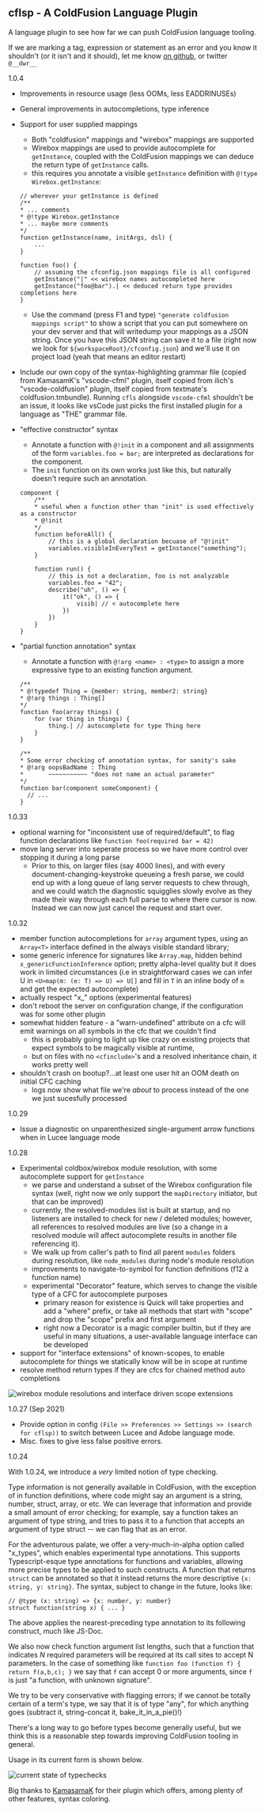 ## cflsp - A ColdFusion Language Plugin

A language plugin to see how far we can push ColdFusion language tooling.

If we are marking a tag, expression or statement as an error and you know it shouldn't (or it isn't and it should), let me know [on github](https://github.com/softwareCobbler/cfc), or twitter `@__dwr__`

1.0.4
- Improvements in resource usage (less OOMs, less EADDRINUSEs)
- General improvements in autocompletions, type inference
- Support for user supplied mappings
  - Both "coldfusion" mappings and "wirebox" mappings are supported
  - Wirebox mappings are used to provide autocomplete for `getInstance`, coupled with the ColdFusion mappings we can deduce the return type of `getInstance` calls.
  - this requires you annotate a visible `getInstance` definition with `@!type Wirebox.getInstance`:
  ```
  // wherever your getInstance is defined
  /**
  * ... comments  
  * @!type Wirebox.getInstance
  * ... maybe more comments
  */
  function getInstance(name, initArgs, dsl) {
      ...
  }
  ```

  ```
  function foo() {
      // assuming the cfconfig.json mappings file is all configured
      getInstance("|" << wirebox names autocompleted here
      getInstance("foo@bar").| << deduced return type provides completions here
  }
  ```
  - Use the command (press F1 and type) `"generate coldfusion mappings script"` to show a script that you can put somewhere on your dev server and that will writedump your mappings as a JSON string. Once you have this JSON string can save it to a file (right now we look for `${workspaceRoot}/cfconfig.json`) and we'll use it on project load (yeah that means an editor restart)
- Include our own copy of the syntax-highlighting grammar file (copied from KamasamK's "vscode-cfml" plugin, itself copied from ilich's "vscode-coldfusion" plugin, itself copied from textmate's coldfusion.tmbundle). Running `cfls` alongside `vscode-cfml` shouldn't be an issue, it looks like vsCode just picks the first installed plugin for a language as "THE" grammar file.
- "effective constructor" syntax
  - Annotate a function with `@!init` in a component and all assignments of the form `variables.foo = bar;` are interpreted as declarations for the component.
  - The `init` function on its own works just like this, but naturally doesn't require such an annotation.
  ```
  component {
      /**
      * useful when a function other than "init" is used effectively as a constructor
      * @!init
      */
      function beforeAll() {
          // this is a global declaration becuase of "@!init"
          variables.visibleInEveryTest = getInstance("something");
      }

      function run() {
          // this is not a declaration, foo is not analyzable
          variables.foo = "42";
          describe("uh", () => {
              it("ok", () => {
                  visib| // < autocomplete here
              })
          })
      }
  }
  ```
- "partial function annotation" syntax
  - Annotate a function with `@!arg <name> : <type>` to assign a more expressive type to an existing function argument.
  ```
  /**
  * @!typedef Thing = {member: string, member2: string}
  * @!arg things : Thing[]
  */
  function foo(array things) {
      for (var thing in things) {
          thing.| // autocomplete for type Thing here
      }
  }

  /**
  * Some error checking of annotation syntax, for sanity's sake
  * @!arg oopsBadName : Thing
  *       ~~~~~~~~~~~ "does not name an actual parameter"
  */
  function bar(component someComponent) {
    // ...
  }
  ```

1.0.33
- optional warning for "inconsistent use of required/default", to flag function declarations like `function foo(required bar = 42)`
- move lang server into seperate process so we have more control over stopping it during a long parse
  - Prior to this, on larger files (say 4000 lines), and with every document-changing-keystroke queueing a fresh parse, we could end up with a long queue of lang server requests to chew through, and we could watch
  the diagnostic squigglies slowly evolve as they made their way through each full parse to where there cursor is now. Instead we can now just cancel the request and start over.

1.0.32
- member function autocompletions for `array` argument types, using an `Array<T>` interface defined in the always visible standard library;
- some generic inference for signatures like `Array.map`, hidden behind
  `x_genericFunctionInference` option; pretty alpha-level quality but it does work in limited circumstances (i.e in straightforward cases we can infer U in `<U>map(m: (e: T) => U) => U[]` and fill in `T` in an inline body of `m` and get the expected autocomplete)
- actually respect "x_" options (experimental features)
- don't reboot the server on configuration change, if the configuration was for some other plugin
- somewhat hidden feature - a "warn-undefined" attribute on a cfc will emit warnings on all symbols in the cfc that we couldn't find
  - this is probably going to light up like crazy on existing projects that expect symbols to be magically visible at runtime,
  - but on files with no `<cfinclude>`'s and a resolved inheritance chain, it works pretty well
- shouldn't crash on bootup?...at least one user hit an OOM death on initial CFC caching
  - logs now show what file we're *about* to process instead of the one we just sucesfully processed

1.0.29
- Issue a diagnostic on unparenthesized single-argument arrow functions when in Lucee language mode

1.0.28
- Experimental coldbox/wirebox module resolution, with some autocomplete support for `getInstance`
  - we parse and understand a subset of the Wirebox configuration file syntax (well, right now we only support the `mapDirectory` initiator, but that can be improved)
  - currently, the resolved-modules list is built at startup, and no listeners are installed
  to check for new / deleted modules; however, all references to resolved modules are live (so a change in a resolved module will affect autocomplete results in another file referencing it).
  - We walk up from caller's path to find all parent `modules` folders during resolution, like `node_modules` during node's module resolution
  - improvements to navigate-to-symbol for function definitions (f12 a function name)
  - experimental "Decorator" feature, which serves to change the visible type of a CFC for autocomplete purposes
    - primary reason for existence is Quick will take properties and add a "where" prefix, or take all methods that start with "scope" and drop the "scope" prefix and first argument
    - right now a Decorator is a magic compiler builtin, but if they are useful in many situations, a user-available language interface can be developed
- support for "interface extensions" of known-scopes, to enable autocomplete for things we statically know will be in scope at runtime
- resolve method return types if they are cfcs for chained method auto completions

![wirebox module resolutions and interface driven scope extensions](./cflsp-vscode/experimentalWireboxResolution.gif)

1.0.27 (Sep 2021)

- Provide option in config `(File >> Preferences >> Settings >> (search for cflsp))` to switch between Lucee and Adobe language mode.
- Misc. fixes to give less false positive errors.

1.0.24

With 1.0.24, we introduce a *very* limited notion of type checking.

Type information is not generally available in ColdFusion, with the exception of in function definitions, where code
might say an argument is a string, number, struct, array, or etc. We can leverage that information and provide a small amount of error
checking; for example, say a function takes an argument of type string, and tries to pass it to a function that accepts an argument of type
struct -- we can flag that as an error.

For the adventurous palate, we offer a very-much-in-alpha option called "x_types", which enables experimental type annotations. This supports Typescript-esque
type annotations for functions and variables, allowing more precise types to be applied to such constructs. A function that returns `struct` can be annotated
so that it instead returns the more descriptive `{x: string, y: string}`. The syntax, subject to change in the future, looks like:

```
// @type (x: string) => {x: number, y: number}
struct function(string x) { ... }
```

The above applies the nearest-preceding type annotation to its following construct, much like JS-Doc.

We also now check function argument list lengths, such that a function that indicates *N* required parameters will be required at its call sites to
accept N parameters. In the case of something like `function foo (function f) { return f(a,b,c); }` we say that `f` can accept 0 or more arguments,
since `f` is just "a function, with unknown signature".

We try to be very conservative with flagging errors; if we cannot be totally certain of a term's type, we say that it is of type "any", for which anything goes (subtract
it, string-concat it, bake_it_in_a_pie()!)

There's a long way to go before types become generally useful, but we think this is a reasonable step towards improving ColdFusion tooling in general.

Usage in its current form is shown below.

![current state of typechecks](./cflsp-vscode/min-type-checks.png)

Big thanks to [KamasamaK](https://github.com/KamasamaK/vscode-cfml) for their plugin which offers, among plenty of other features, syntax coloring.